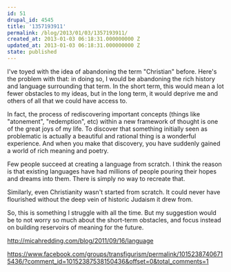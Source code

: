 ```yaml
---
id: 51
drupal_id: 4545
title: '1357193911'
permalink: /blog/2013/01/03/1357193911/
created_at: 2013-01-03 06:18:31.000000000 Z
updated_at: 2013-01-03 06:18:31.000000000 Z
state: published
---
```

I've toyed with the idea of abandoning the term "Christian" before. Here's the problem with that: in doing so, I would be abandoning the rich history and language surrounding that term. In the short term, this would mean a lot fewer obstacles to my ideas, but in the long term, it would deprive me and others of all that we could have access to.

In fact, the process of rediscovering important concepts (things like "atonement", "redemption", etc) within a new framework of thought is one of the great joys of my life. To discover that something initially seen as problematic is actually a beautiful and rational thing is a wonderful experience. And when you make that discovery, you have suddenly gained a world of rich meaning and poetry.

Few people succeed at creating a language from scratch. I think the reason is that existing languages have had millions of people pouring their hopes and dreams into them. There is simply no way to recreate that.

Similarly, even Christianity wasn't started from scratch. It could never have flourished without the deep vein of historic Judaism it drew from. 

So, this is something I struggle with all the time. But my suggestion would be to not worry so much about the short-term obstacles, and focus instead on building reservoirs of meaning for the future.

http://micahredding.com/blog/2011/09/16/language

https://www.facebook.com/groups/transfigurism/permalink/10152387406715436/?comment_id=10152387538150436&offset=0&total_comments=1
